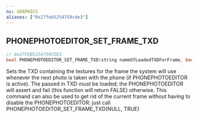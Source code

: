 ```yaml
---
ns: GRAPHICS
aliases: ["0x27feb5254759cde3"]
---
```

## PHONEPHOTOEDITOR_SET_FRAME_TXD

```c
// 0x27FEB5254759CDE3
bool PHONEPHOTOEDITOR_SET_FRAME_TXD(string nameOfLoadedTXDForFrame, bool justDisableCurrentFrame);
```

Sets the TXD containing the textures for the frame the system will use whenever the next photo is taken with the phone (if PHONEPHOTOEDITOR is active). The passed in TXD *must* be loaded; the PHONEPHOTOEDITOR will assert and fail (this function will return FALSE) otherwise. This command can also be used to get rid of the current frame without having to disable the PHONEPHOTOEDITOR: just call PHONEPHOTOEDITOR_SET_FRAME_TXD(NULL, TRUE)

